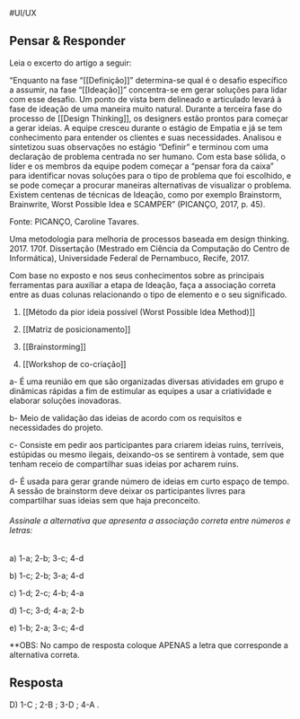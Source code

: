 #UI/UX 

## Pensar & Responder

Leia o excerto do artigo a seguir:

“Enquanto na fase “[[Definição]]” determina-se qual é o desafio específico a assumir, na fase “[[Ideação]]” concentra-se em gerar soluções para lidar com esse desafio. Um ponto de vista bem delineado e articulado levará à fase de ideação de uma maneira muito natural. Durante a terceira fase do processo de [[Design Thinking]], os designers estão prontos para começar a gerar ideias. A equipe cresceu durante o estágio de Empatia e já se tem conhecimento para entender os clientes e suas necessidades. Analisou e sintetizou suas observações no estágio “Definir” e terminou com uma declaração de problema centrada no ser humano. Com esta base sólida, o líder e os membros da equipe podem começar a “pensar fora da caixa” para identificar novas soluções para o tipo de problema que foi escolhido, e se pode começar a procurar maneiras alternativas de visualizar o problema. Existem centenas de técnicas de Ideação, como por exemplo Brainstorm, Brainwrite, Worst Possible Idea e SCAMPER” (PICANÇO, 2017, p. 45).

Fonte: PICANÇO, Caroline Tavares.

Uma metodologia para melhoria de processos baseada em design thinking. 2017. 170f. Dissertação (Mestrado em Ciência da Computação do Centro de Informática), Universidade Federal de Pernambuco, Recife, 2017.

Com base no exposto e nos seus conhecimentos sobre as principais ferramentas para auxiliar a etapa de Ideação, faça a associação correta entre as duas colunas relacionando o tipo de elemento e o seu significado.

1. [[Método da pior ideia possível (Worst Possible Idea Method)]]

2. [[Matriz de posicionamento]]

3. [[Brainstorming]]

4. [[Workshop de co-criação]]

a- É uma reunião em que são organizadas diversas atividades em grupo e dinâmicas rápidas a fim de estimular as equipes a usar a criatividade e elaborar soluções inovadoras.

b- Meio de validação das ideias de acordo com os requisitos e necessidades do projeto.

c- Consiste em pedir aos participantes para criarem ideias ruins, terríveis, estúpidas ou mesmo ilegais, deixando-os se sentirem à vontade, sem que tenham receio de compartilhar suas ideias por acharem ruins.

d- É usada para gerar grande número de ideias em curto espaço de tempo. A sessão de brainstorm deve deixar os participantes livres para compartilhar suas ideias sem que haja preconceito.

###### Assinale a alternativa que apresenta a associação correta entre números e letras:

a) 1-a; 2-b; 3-c; 4-d

b) 1-c; 2-b; 3-a; 4-d

c) 1-d; 2-c; 4-b; 4-a

d) 1-c; 3-d; 4-a; 2-b

e) 1-b; 2-a; 3-c; 4-d

**OBS: No campo de resposta coloque APENAS a letra que corresponde a alternativa correta.​

## Resposta

D) 1-C ; 2-B ; 3-D ; 4-A .